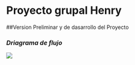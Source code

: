 # Proyecto grupal Henry

##Version Preliminar y de dasarrollo del Proyecto

### ***Driagrama de flujo***
 ![](https://github.com/Fe23arg/PG_12/blob/main/diagrama%20flujo.png)
